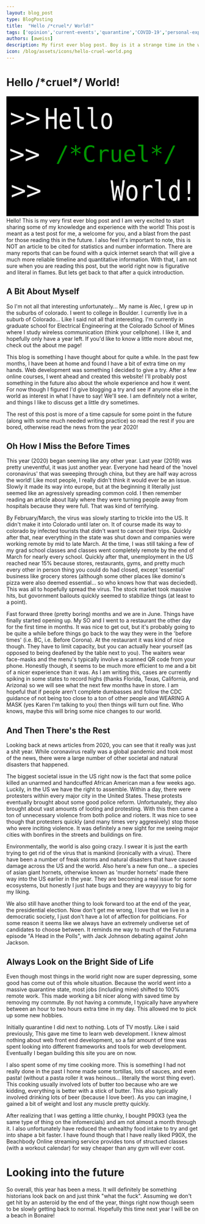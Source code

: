 ```yaml
---
layout: blog_post
type: BlogPosting
title:  "Hello /*cruel*/ World!"
tags: ['opinion','current-events','quarantine','COVID-19','personal-experience']
authors: [aweiss]
description: My first ever blog post. Boy is it a strange time in the world...
icon: /blog/assets/icons/hello-cruel-world.png
---
```




# Hello /\*cruel\*/ World!

<img src='/blog/assets/hello-cruel-world.png' class='post_image' alt='hello cruel world graphic'>
Hello! This is my very first ever blog post and I am very excited to start sharing some of my knowledge and experience with the world! This post is meant as a test post for me, a welcome for you, and a blast from the past for those reading this in the future. I also feel it's important to note, this is NOT an article to be cited for statistics and number information. There are many reports that can be found with a quick internet search that will give a much more reliable timeline and quantitative information. With that, I am not sure when you are reading this post, but the world right now is figurative and literal in flames. But lets get back to that after a quick introduction.

## A Bit About Myself

So I'm not all that interesting unfortunately... My name is Alec, I grew up in the suburbs of colorado. I went to college in Boulder. I currently live in a suburb of Colorado... Like I said not all that interesting.
I'm currently in graduate school for Electrical Engineering at the Colorado School of Mines where I study wireless communication (think your cellphone). I like it, and hopefully only have a year left. If you'd like to know a little more about me, check out the about me page!

This blog is something I have thought about for quite a while. In the past few months, I have been at home and found I have a bit of extra time on my hands. Web development was something I decided to give a try.
After a few online courses, I went ahead and created this website! I'll probably post something in the future also about the whole experience and how it went. 
For now though I figured I'd give blogging a try and see if anyone else in the world as interest in what I have to say! We'll see. I am definitely not a writer, and things I like to discuss get a little dry sometimes.

The rest of this post is more of a time capsule for some point in the future (along with some much needed writing practice) so read the rest if you are bored, otherwise read the news from the year 2020!

## Oh How I Miss the Before Times

This year (2020) began seeming like any other year. Last year (2019) was pretty uneventful, it was just another year. Everyone had heard of the 'novel coronavirus' that was sweeping through china, but they are half way across the world! 
Like most people, I really didn't think it would ever be an issue. Slowly it made its way into europe, but at the beginning it literally just seemed like an agressively spreading common cold.
I then remember reading an article about Italy where they were turning people away from hospitals because they were full. That was kind of terrifying.

By February/March, the virus was slowly starting to trickle into the US. It didn't make it into Colorado until later on. 
It of course made its way to colorado by infected tourists that didn't want to cancel their trips.
Quickly after that, near everything in the state was shut down and companies were working remote by mid to late March.
At the time, I was still taking a few of my grad school classes and classes went completely remote by the end of March for nearly every school. Quickly after that, unemployment in the US reached near 15% because stores, restaurants, gyms, and pretty much every other in person thing you could do had closed, except 'essential' business like grocery stores (although some other places like domino's pizza were also deemed essential... so who knows how that was decieded).
This was all to hopefully spread the virus. The stock market took massive hits, but govornment bailouts quickly seemed to stabilize things (at least to a point).

Fast forward three (pretty boring) months and we are in June. Things have finally started opening up. My SO and I went to a restaurant the other day for the first time in months. It was nice to get out, but it's probably going to be quite a while before things go back to the way they were in the 'before times' (i.e. BC, i.e. Before Corona).
At the restaurant it was kind of nice though. They have to limit capacity, but you can actually hear yourself (as opposed to being deafened by the table next to you). The waiters wear face-masks and the menu's typically involve a scanned QR code from your phone. Honestly though, it seems to be much more efficient to me and a bit of a nicer experience than it was.
As I am writing this, cases are currently spiking in some states to record highs (thanks Florida, Texas, California, and Arizona) so we will see what the next few months have in store. I am hopeful that if people aren't complete dumbasses and follow the CDC guidance of not being too close to a ton of other people and WEARING A MASK (yes Karen I'm talking to you) then things will turn out fine. 
Who knows, maybe this will bring some nice changes to our world.



## And Then There's the Rest

Looking back at news articles from 2020, you can see that it really was just a shit year.
While coronavirus really was a global pandemic and took most of the news, there were a large number of other societal and natural disasters that happened.

The biggest societal issue in the US right now is the fact that some police killed an unarmed and handcuffed African American man a few weeks ago. Luckily, in the US we have the right to assemble. 
Within a day, there were protesters within every major city in the United States. 
These protests eventually brought about some good police reform. Unfortunately, they also brought about vast amounts of looting and protesting. With this then came a ton of unnecessary violence from both police and rioters.
It was nice to see though that protesters quickly (and many times very aggresively) stop those who were inciting violence.
It was definitely a new sight for me seeing major cities with bonfires in the streets and buildings on fire.

Environmentally, the world is also going crazy. I swear it is just the earth trying to get rid of the virus that is mankind (ironically with a virus). There have been a number of freak storms and natural disasters that have caused damage across the US and the world. Also here's a new fun one... 
a species of asian giant hornets, otherwise known as 'murder hornets' made there way into the US earlier in the year. They are becoming a real issue for some ecosystems, but honestly I just hate bugs and they are wayyyyy to big for my liking.

We also still have another thing to look forward too at the end of the year, the presidential election.
Now don't get me wrong, I love that we live in a democratic society, I just don't have a lot of affection for politicians. For some reason it seems like we always have an extremely undiverse set of candidates to choose between. It reminds me way to much of the Futurama episode "A Head in the Polls", with Jack Johnson debating against John Jackson.

## Always Look on the Bright Side of Life

Even though most things in the world right now are super depressing, some good has come out of this whole situation. Because the world went into a massive quarantine state, most jobs (including mine) shifted to 100% remote work. This made working a bit nicer along with saved time by removing my commute. By not having a commute, I typically have anywhere between an hour to two hours extra time in my day. This allowed me to pick up some new hobbies.

Initially quarantine I did next to nothing. Lots of TV mostly. Like i said previously, This gave me time to learn web development. I knew almost nothing about web front end development, so a fair amount of time was spent looking into different frameworks and tools for web development. Eventually I began building this site you are on now.

I also spent some of my time cooking more. This is something I had not really done in the past I home made some tortillas, lots of sauces, and even pasta! (without a pasta roller it was <span class='tooltip' data-tooltip-text='Thank you Zane Lazerus for this gem of a quote.'>heinous... literally the worst thing ever</span>). This cooking usually involved lots of butter too because who are we kidding, everything is better with a stick of butter. This also typically involved drinking lots of beer (because I love beer). As you can imagine, I gained a bit of weight and lost any muscle pretty quickly.

After realizing that I was getting a little chunky, I bought P90X3 (yea the same type of thing on the infomercials) and am not almost a month through it. I also unfortunately have reduced the unhealthy food intake to try and get into shape a bit faster. 
I have found though that I have really liked P90X, the Beachbody Online streaming service provides tons of structued classes (with a workout calendar) for way cheaper than any gym will ever cost.

# Looking into the future

So overall, this year has been a mess. It will definitely be something historians look back on and just think "what the fuck". Assuming we don't get hit by an asteroid by the end of the year, things right now though seem to be slowly getting back to normal. Hopefully this time next year I will be on a beach in Bonaire!

